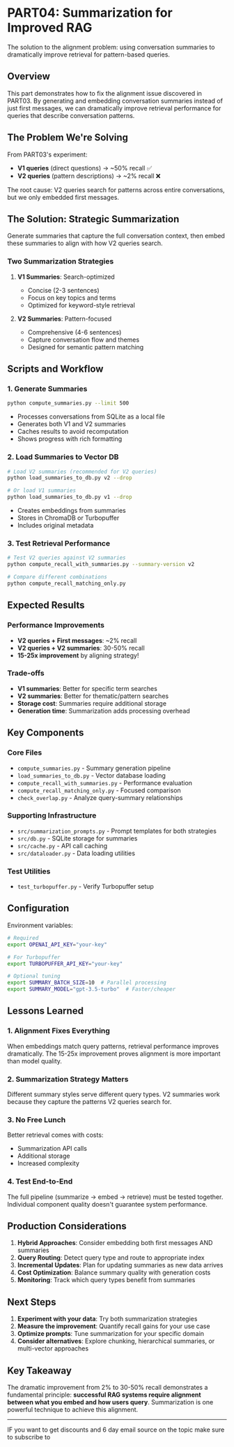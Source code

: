 # PART04: Summarization for Improved RAG

The solution to the alignment problem: using conversation summaries to dramatically improve retrieval for pattern-based queries.

## Overview

This part demonstrates how to fix the alignment issue discovered in PART03. By generating and embedding conversation summaries instead of just first messages, we can dramatically improve retrieval performance for queries that describe conversation patterns.

## The Problem We're Solving

From PART03's experiment:
- **V1 queries** (direct questions) → ~50% recall ✅
- **V2 queries** (pattern descriptions) → ~2% recall ❌

The root cause: V2 queries search for patterns across entire conversations, but we only embedded first messages.

## The Solution: Strategic Summarization

Generate summaries that capture the full conversation context, then embed these summaries to align with how V2 queries search.

### Two Summarization Strategies

1. **V1 Summaries**: Search-optimized
   - Concise (2-3 sentences)
   - Focus on key topics and terms
   - Optimized for keyword-style retrieval

2. **V2 Summaries**: Pattern-focused
   - Comprehensive (4-6 sentences)
   - Capture conversation flow and themes
   - Designed for semantic pattern matching

## Scripts and Workflow

### 1. Generate Summaries
```bash
python compute_summaries.py --limit 500
```
- Processes conversations from SQLite as a local file
- Generates both V1 and V2 summaries
- Caches results to avoid recomputation
- Shows progress with rich formatting

### 2. Load Summaries to Vector DB
```bash
# Load V2 summaries (recommended for V2 queries)
python load_summaries_to_db.py v2 --drop

# Or load V1 summaries
python load_summaries_to_db.py v1 --drop
```
- Creates embeddings from summaries
- Stores in ChromaDB or Turbopuffer
- Includes original metadata

### 3. Test Retrieval Performance
```bash
# Test V2 queries against V2 summaries
python compute_recall_with_summaries.py --summary-version v2

# Compare different combinations
python compute_recall_matching_only.py
```

## Expected Results

### Performance Improvements
- **V2 queries + First messages**: ~2% recall
- **V2 queries + V2 summaries**: 30-50% recall
- **15-25x improvement** by aligning strategy!

### Trade-offs
- **V1 summaries**: Better for specific term searches
- **V2 summaries**: Better for thematic/pattern searches
- **Storage cost**: Summaries require additional storage
- **Generation time**: Summarization adds processing overhead

## Key Components

### Core Files
- `compute_summaries.py` - Summary generation pipeline
- `load_summaries_to_db.py` - Vector database loading
- `compute_recall_with_summaries.py` - Performance evaluation
- `compute_recall_matching_only.py` - Focused comparison
- `check_overlap.py` - Analyze query-summary relationships

### Supporting Infrastructure
- `src/summarization_prompts.py` - Prompt templates for both strategies
- `src/db.py` - SQLite storage for summaries
- `src/cache.py` - API call caching
- `src/dataloader.py` - Data loading utilities

### Test Utilities
- `test_turbopuffer.py` - Verify Turbopuffer setup

## Configuration

Environment variables:
```bash
# Required
export OPENAI_API_KEY="your-key"

# For Turbopuffer
export TURBOPUFFER_API_KEY="your-key"

# Optional tuning
export SUMMARY_BATCH_SIZE=10  # Parallel processing
export SUMMARY_MODEL="gpt-3.5-turbo"  # Faster/cheaper
```

## Lessons Learned

### 1. Alignment Fixes Everything
When embeddings match query patterns, retrieval performance improves dramatically. The 15-25x improvement proves alignment is more important than model quality.

### 2. Summarization Strategy Matters
Different summary styles serve different query types. V2 summaries work because they capture the patterns V2 queries search for.

### 3. No Free Lunch
Better retrieval comes with costs:
- Summarization API calls
- Additional storage
- Increased complexity

### 4. Test End-to-End
The full pipeline (summarize → embed → retrieve) must be tested together. Individual component quality doesn't guarantee system performance.

## Production Considerations

1. **Hybrid Approaches**: Consider embedding both first messages AND summaries
2. **Query Routing**: Detect query type and route to appropriate index
3. **Incremental Updates**: Plan for updating summaries as new data arrives
4. **Cost Optimization**: Balance summary quality with generation costs
5. **Monitoring**: Track which query types benefit from summaries

## Next Steps

1. **Experiment with your data**: Try both summarization strategies
2. **Measure the improvement**: Quantify recall gains for your use case
3. **Optimize prompts**: Tune summarization for your specific domain
4. **Consider alternatives**: Explore chunking, hierarchical summaries, or multi-vector approaches

## Key Takeaway

The dramatic improvement from 2% to 30-50% recall demonstrates a fundamental principle: **successful RAG systems require alignment between what you embed and how users query**. Summarization is one powerful technique to achieve this alignment.

---

IF you want to get discounts and 6 day email source on the topic make sure to subscribe to

<script async data-uid="010fd9b52b" src="https://fivesixseven.kit.com/010fd9b52b/index.js"></script>
